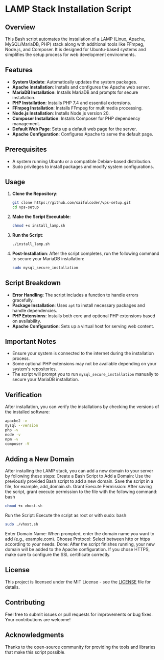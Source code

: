 # LAMP Stack Installation Script

## Overview
This Bash script automates the installation of a LAMP (Linux, Apache, MySQL/MariaDB, PHP) stack along with additional tools like FFmpeg, Node.js, and Composer. It is designed for Ubuntu-based systems and simplifies the setup process for web development environments.

## Features
- **System Update**: Automatically updates the system packages.
- **Apache Installation**: Installs and configures the Apache web server.
- **MariaDB Installation**: Installs MariaDB and prompts for secure installation.
- **PHP Installation**: Installs PHP 7.4 and essential extensions.
- **FFmpeg Installation**: Installs FFmpeg for multimedia processing.
- **Node.js Installation**: Installs Node.js version 20.
- **Composer Installation**: Installs Composer for PHP dependency management.
- **Default Web Page**: Sets up a default web page for the server.
- **Apache Configuration**: Configures Apache to serve the default page.

## Prerequisites
- A system running Ubuntu or a compatible Debian-based distribution.
- Sudo privileges to install packages and modify system configurations.

## Usage
1. **Clone the Repository**:
   ```bash
   git clone https://github.com/saifulcoder/vps-setup.git
   cd vps-setup
   ```

2. **Make the Script Executable**:
   ```bash
   chmod +x install_lamp.sh
   ```

3. **Run the Script**:
   ```bash
   ./install_lamp.sh
   ```

4. **Post-Installation**:
   After the script completes, run the following command to secure your MariaDB installation:
   ```bash
   sudo mysql_secure_installation
   ```

## Script Breakdown
- **Error Handling**: The script includes a function to handle errors gracefully.
- **Package Installation**: Uses `apt` to install necessary packages and handle dependencies.
- **PHP Extensions**: Installs both core and optional PHP extensions based on availability.
- **Apache Configuration**: Sets up a virtual host for serving web content.

## Important Notes
- Ensure your system is connected to the internet during the installation process.
- Some optional PHP extensions may not be available depending on your system's repositories.
- The script will prompt you to run `mysql_secure_installation` manually to secure your MariaDB installation.

## Verification
After installation, you can verify the installations by checking the versions of the installed software:
```bash
apache2 -v
mysql --version
php -v
node -v
npm -v
composer -V
```

## Adding a New Domain
After installing the LAMP stack, you can add a new domain to your server by following these steps:
Create a Bash Script to Add a Domain: Use the previously provided Bash script to add a new domain. Save the script in a file, for example, add_domain.sh.
Grant Execute Permission: After saving the script, grant execute permission to the file with the following command:
bash

```bash
chmod +x vhost.sh
```
Run the Script: Execute the script as root or with sudo:
bash

```bash
sudo ./vhost.sh
```

Enter Domain Name: When prompted, enter the domain name you want to add (e.g., example.com).
Choose Protocol: Select between http or https according to your needs.
Done: After the script finishes running, your new domain will be added to the Apache configuration. If you chose HTTPS, make sure to configure the SSL certificate correctly.


## License
This project is licensed under the MIT License - see the [LICENSE](LICENSE) file for details.

## Contributing
Feel free to submit issues or pull requests for improvements or bug fixes. Your contributions are welcome!

## Acknowledgments
Thanks to the open-source community for providing the tools and libraries that make this script possible.
